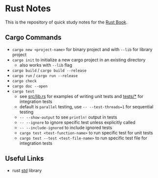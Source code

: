 # Rust Notes

This is the repository of quick study notes for the [Rust Book](https://doc.rust-lang.org/stable/book/).

## Cargo Commands

- `cargo new <project-name>` for binary project and with `--lib` for library project
- `cargo init` to initialize a new cargo project in an existing directory
  - also works with `--lib` flag
- `cargo build` / `cargo build --release`
- `cargo run` / `cargo run --release`
- `cargo check`
- `cargo doc --open`
- `cargo test`
  - see [src/lib.rs](./src/lib.rs) for examples of writing unit tests and [tests/*](./tests) for integration tests
  - default is `parallel` testing, use `-- --test-threads=1` for sequential testing
  - `-- --show-output` to see `println!` output in tests
  - `-- --ignore` to ignore specific test unless explicitly called
  - `-- --include-ignored` to include ignored tests
  - `cargo test <test-function-name>` to run specific test for unit tests
  - `cargo test --test <test-file-name>` to run specific test file for integration tests

## Useful Links

- rust [std](https://doc.rust-lang.org/std/prelude/index.html) library
